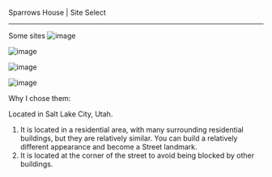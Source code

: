 Sparrows House | Site Select

---
Some sites 
![image](https://user-images.githubusercontent.com/90524185/134810683-2fede081-8cc3-4224-b4e8-5ef4f064217b.png)

![image](https://user-images.githubusercontent.com/90524185/134810687-261d7cf4-aee0-4c27-a93f-c70bf179d691.png)

![image](https://user-images.githubusercontent.com/90524185/134810693-fa2bcf16-f9a2-4736-abee-2a641cbafe89.png)

![image](https://user-images.githubusercontent.com/90524185/134810690-a6b50c49-f6f6-4558-a3e6-3cdf4c046e4a.png)

Why I chose them:

Located in Salt Lake City, Utah.
1. It is located in a residential area, with many surrounding residential buildings, but they are relatively similar. You can build a relatively different appearance and become a Street landmark.
2. It is located at the corner of the street to avoid being blocked by other buildings.
